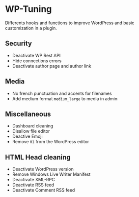 # WP-Tuning
Differents hooks and functions to improve WordPress and basic customization in a plugin.

## Security
- Deactivate WP Rest API
- Hide connections errors
- Deactivate author page and author link

## Media
- No french punctuation and accents for filenames
- Add medium format `medium_large` to media in admin

## Miscellaneous
- Dashboard cleaning
- Disallow file editor
- Deactive Emoji
- Remove `H1` from the WordPress editor

## HTML Head cleaning
- Deactivate WordPress version
- Remove Windows Live Writer Manifest
- Deactivate XML-RPC
- Deactivate RSS feed
- Deactivate Comment RSS feed
